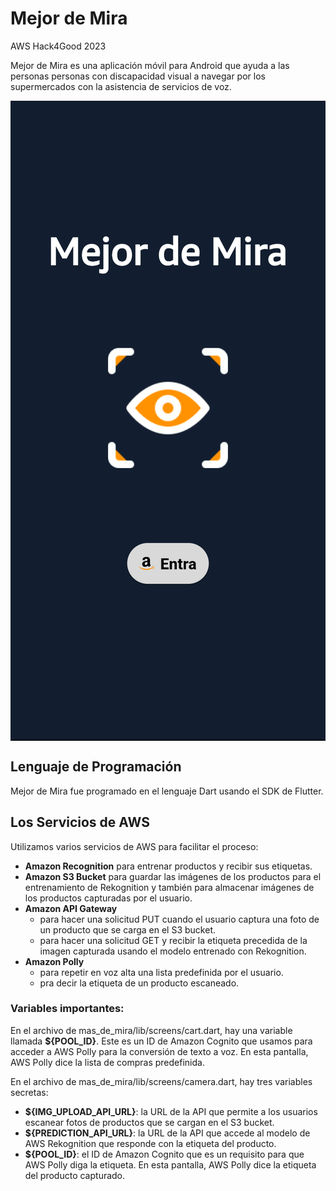 # Mejor de Mira
AWS Hack4Good 2023

Mejor de Mira es una aplicación móvil para Android que ayuda a las personas personas con discapacidad visual a navegar por los supermercados con la asistencia de servicios de voz.

<img src="https://github.com/thelearner411/MDM/blob/main/mas_de_mira/assets/mejor-de-mira-screen.png" alt="Mejor de Mira Screen" style="display: block; margin: auto;"/>

## Lenguaje de Programación

Mejor de Mira fue programado en el lenguaje Dart usando el SDK de Flutter.


## Los Servicios de AWS

Utilizamos varios servicios de AWS para facilitar el proceso:

- <b>Amazon Recognition</b> para entrenar productos y recibir sus etiquetas.
- <b>Amazon S3 Bucket</b> para guardar las imágenes de los productos para el entrenamiento de Rekognition y también para almacenar imágenes de los productos capturadas por el usuario.
- <b>Amazon API Gateway</b>
  - para hacer una solicitud PUT cuando el usuario captura una foto de un producto que se carga en el S3 bucket.
  - para hacer una solicitud GET y recibir la etiqueta precedida de la imagen capturada usando el modelo entrenado con Rekognition.
- <b>Amazon Polly</b>
  - para repetir en voz alta una lista predefinida por el usuario.
  - pra decir la etiqueta de un producto escaneado.


### Variables importantes:
En el archivo de mas_de_mira/lib/screens/cart.dart, hay una variable llamada <b>${POOL_ID}</b>. Este es un ID de Amazon Cognito que usamos para acceder a AWS Polly para la conversión de texto a voz. En esta pantalla, AWS Polly dice la lista de compras predefinida.

En el archivo de mas_de_mira/lib/screens/camera.dart, hay tres variables secretas:
- <b>${IMG_UPLOAD_API_URL}</b>: la URL de la API que permite a los usuarios escanear fotos de productos que se cargan en el S3 bucket.
- <b>${PREDICTION_API_URL}</b>: la URL de la API que accede al modelo de AWS Rekognition que responde con la etiqueta del producto.
- <b>${POOL_ID}</b>: el ID de Amazon Cognito que es un requisito para que AWS Polly diga la etiqueta. En esta pantalla, AWS Polly dice la etiqueta del producto capturado.
